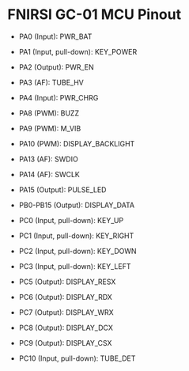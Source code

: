 # FNIRSI GC-01 MCU Pinout

* PA0 (Input): PWR_BAT
* PA1 (Input, pull-down): KEY_POWER
* PA2 (Output): PWR_EN
* PA3 (AF): TUBE_HV
* PA4 (Input): PWR_CHRG
* PA8 (PWM): BUZZ
* PA9 (PWM): M_VIB
* PA10 (PWM): DISPLAY_BACKLIGHT
* PA13 (AF): SWDIO
* PA14 (AF): SWCLK
* PA15 (Output): PULSE_LED

* PB0-PB15 (Output): DISPLAY_DATA

* PC0 (Input, pull-down): KEY_UP
* PC1 (Input, pull-down): KEY_RIGHT
* PC2 (Input, pull-down): KEY_DOWN
* PC3 (Input, pull-down): KEY_LEFT
* PC5 (Output): DISPLAY_RESX
* PC6 (Output): DISPLAY_RDX
* PC7 (Output): DISPLAY_WRX 
* PC8 (Output): DISPLAY_DCX
* PC9 (Output): DISPLAY_CSX 
* PC10 (Input, pull-down): TUBE_DET

